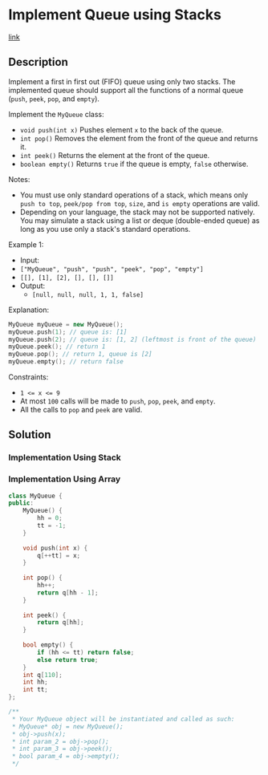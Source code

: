 # Implement Queue using Stacks

[link](https://leetcode.com/problems/implement-queue-using-stacks/description/)

## Description

Implement a first in first out (FIFO) queue using only two stacks. The implemented queue should support all the functions of a normal queue (`push`, `peek`, `pop`, and `empty`).

Implement the `MyQueue` class:

- `void push(int x)` Pushes element `x` to the back of the queue.
- `int pop()` Removes the element from the front of the queue and returns it.
- `int peek()` Returns the element at the front of the queue.
- `boolean empty()` Returns `true` if the queue is empty, `false` otherwise.

Notes:

- You must use only standard operations of a stack, which means only `push to top`, `peek/pop from top`, `size`, and `is empty` operations are valid.
- Depending on your language, the stack may not be supported natively. You may simulate a stack using a list or deque (double-ended queue) as long as you use only a stack's standard operations.

Example 1:

- Input:
- `["MyQueue", "push", "push", "peek", "pop", "empty"]`
- `[[], [1], [2], [], [], []]`
- Output:
  - `[null, null, null, 1, 1, false]`

Explanation:

```C++
MyQueue myQueue = new MyQueue();
myQueue.push(1); // queue is: [1]
myQueue.push(2); // queue is: [1, 2] (leftmost is front of the queue)
myQueue.peek(); // return 1
myQueue.pop(); // return 1, queue is [2]
myQueue.empty(); // return false
```

Constraints:

- `1 <= x <= 9`
- At most `100` calls will be made to `push`, `pop`, `peek`, and `empty`.
- All the calls to `pop` and `peek` are valid.

## Solution

### Implementation Using Stack



### Implementation Using Array

```C++
class MyQueue {
public:
    MyQueue() {
        hh = 0;
        tt = -1;
    }
    
    void push(int x) {
        q[++tt] = x;
    }
    
    int pop() {
        hh++;
        return q[hh - 1];
    }
    
    int peek() {
        return q[hh];
    }
    
    bool empty() {
        if (hh <= tt) return false;
        else return true;
    }
    int q[110];
    int hh;
    int tt;
};

/**
 * Your MyQueue object will be instantiated and called as such:
 * MyQueue* obj = new MyQueue();
 * obj->push(x);
 * int param_2 = obj->pop();
 * int param_3 = obj->peek();
 * bool param_4 = obj->empty();
 */
```
